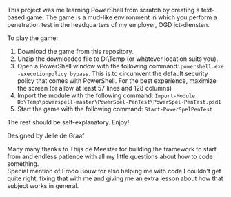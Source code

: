 This project was me learning PowerShell from scratch by creating a text-based game. The game is a mud-like environment in which you perform a penetration test in the headquarters of my employer, OGD ict-diensten.
  
To play the game:  
1) Download the game from this repository.  
2) Unzip the downloaded file to D:\Temp (or whatever location suits you).  
3) Open a PowerShell window with the following command: `powershell.exe -executionpolicy bypass`. This is to circumvent the default security policy that comes with PowerShell. For the best experience, maximize the screen (or allow at least 57 lines and 128 columns)
4) Import the module with the following command: `Import-Module D:\Temp\powerspell-master\PowerSpel-PenTest\PowerSpel-PenTest.psd1`  
5) Start the game with the following command: `Start-PowerSpelPenTest`  

The rest should be self-explanatory. Enjoy!

  
  
Designed by Jelle de Graaf  

Many many thanks to Thijs de Meester for building the framework to start from and endless patience with all my little questions about how to code something.  
Special mention of Frodo Bouw for also helping me with code I couldn't get quite right, fixing that with me and giving me an extra lesson about how that subject works in general.
